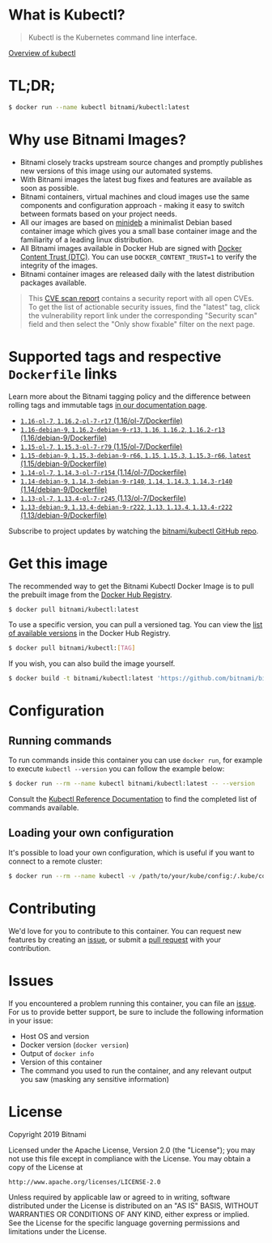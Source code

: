 
# What is Kubectl?

> Kubectl is the Kubernetes command line interface.

[Overview of kubectl](https://kubernetes.io/docs/reference/kubectl/overview/)

# TL;DR;

```bash
$ docker run --name kubectl bitnami/kubectl:latest
```

# Why use Bitnami Images?

* Bitnami closely tracks upstream source changes and promptly publishes new versions of this image using our automated systems.
* With Bitnami images the latest bug fixes and features are available as soon as possible.
* Bitnami containers, virtual machines and cloud images use the same components and configuration approach - making it easy to switch between formats based on your project needs.
* All our images are based on [minideb](https://github.com/bitnami/minideb) a minimalist Debian based container image which gives you a small base container image and the familiarity of a leading linux distribution.
* All Bitnami images available in Docker Hub are signed with [Docker Content Trust (DTC)](https://docs.docker.com/engine/security/trust/content_trust/). You can use `DOCKER_CONTENT_TRUST=1` to verify the integrity of the images.
* Bitnami container images are released daily with the latest distribution packages available.


> This [CVE scan report](https://quay.io/repository/bitnami/kubectl?tab=tags) contains a security report with all open CVEs. To get the list of actionable security issues, find the "latest" tag, click the vulnerability report link under the corresponding "Security scan" field and then select the "Only show fixable" filter on the next page.

# Supported tags and respective `Dockerfile` links

Learn more about the Bitnami tagging policy and the difference between rolling tags and immutable tags [in our documentation page](https://docs.bitnami.com/containers/how-to/understand-rolling-tags-containers/).


* [`1.16-ol-7`, `1.16.2-ol-7-r17` (1.16/ol-7/Dockerfile)](https://github.com/bitnami/bitnami-docker-kubectl/blob/1.16.2-ol-7-r17/1.16/ol-7/Dockerfile)
* [`1.16-debian-9`, `1.16.2-debian-9-r13`, `1.16`, `1.16.2`, `1.16.2-r13` (1.16/debian-9/Dockerfile)](https://github.com/bitnami/bitnami-docker-kubectl/blob/1.16.2-debian-9-r13/1.16/debian-9/Dockerfile)
* [`1.15-ol-7`, `1.15.3-ol-7-r79` (1.15/ol-7/Dockerfile)](https://github.com/bitnami/bitnami-docker-kubectl/blob/1.15.3-ol-7-r79/1.15/ol-7/Dockerfile)
* [`1.15-debian-9`, `1.15.3-debian-9-r66`, `1.15`, `1.15.3`, `1.15.3-r66`, `latest` (1.15/debian-9/Dockerfile)](https://github.com/bitnami/bitnami-docker-kubectl/blob/1.15.3-debian-9-r66/1.15/debian-9/Dockerfile)
* [`1.14-ol-7`, `1.14.3-ol-7-r154` (1.14/ol-7/Dockerfile)](https://github.com/bitnami/bitnami-docker-kubectl/blob/1.14.3-ol-7-r154/1.14/ol-7/Dockerfile)
* [`1.14-debian-9`, `1.14.3-debian-9-r140`, `1.14`, `1.14.3`, `1.14.3-r140` (1.14/debian-9/Dockerfile)](https://github.com/bitnami/bitnami-docker-kubectl/blob/1.14.3-debian-9-r140/1.14/debian-9/Dockerfile)
* [`1.13-ol-7`, `1.13.4-ol-7-r245` (1.13/ol-7/Dockerfile)](https://github.com/bitnami/bitnami-docker-kubectl/blob/1.13.4-ol-7-r245/1.13/ol-7/Dockerfile)
* [`1.13-debian-9`, `1.13.4-debian-9-r222`, `1.13`, `1.13.4`, `1.13.4-r222` (1.13/debian-9/Dockerfile)](https://github.com/bitnami/bitnami-docker-kubectl/blob/1.13.4-debian-9-r222/1.13/debian-9/Dockerfile)

Subscribe to project updates by watching the [bitnami/kubectl GitHub repo](https://github.com/bitnami/bitnami-docker-kubectl).

# Get this image

The recommended way to get the Bitnami Kubectl Docker Image is to pull the prebuilt image from the [Docker Hub Registry](https://hub.docker.com/r/bitnami/kubectl).

```bash
$ docker pull bitnami/kubectl:latest
```

To use a specific version, you can pull a versioned tag. You can view the [list of available versions](https://hub.docker.com/r/bitnami/kubectl/tags/) in the Docker Hub Registry.

```bash
$ docker pull bitnami/kubectl:[TAG]
```

If you wish, you can also build the image yourself.

```bash
$ docker build -t bitnami/kubectl:latest 'https://github.com/bitnami/bitnami-docker-kubectl.git#master:1.15/debian-9'
```

# Configuration

## Running commands

To run commands inside this container you can use `docker run`, for example to execute `kubectl --version` you can follow the example below:

```bash
$ docker run --rm --name kubectl bitnami/kubectl:latest -- --version
```

Consult the [Kubectl Reference Documentation](https://kubernetes.io/docs/reference/generated/kubectl/kubectl-commands) to find the completed list of commands available.

## Loading your own configuration

It's possible to load your own configuration, which is useful if you want to connect to a remote cluster:

```bash
$ docker run --rm --name kubectl -v /path/to/your/kube/config:/.kube/config bitnami/kubectl:latest
```

# Contributing

We'd love for you to contribute to this container. You can request new features by creating an [issue](https://github.com/bitnami/bitnami-docker-kubectl/issues), or submit a [pull request](https://github.com/bitnami/bitnami-docker-kubectl/pulls) with your contribution.

# Issues

If you encountered a problem running this container, you can file an [issue](https://github.com/bitnami/bitnami-docker-kubectl/issues). For us to provide better support, be sure to include the following information in your issue:

- Host OS and version
- Docker version (`docker version`)
- Output of `docker info`
- Version of this container
- The command you used to run the container, and any relevant output you saw (masking any sensitive information)

# License

Copyright 2019 Bitnami

Licensed under the Apache License, Version 2.0 (the "License");
you may not use this file except in compliance with the License.
You may obtain a copy of the License at

    http://www.apache.org/licenses/LICENSE-2.0

Unless required by applicable law or agreed to in writing, software
distributed under the License is distributed on an "AS IS" BASIS,
WITHOUT WARRANTIES OR CONDITIONS OF ANY KIND, either express or implied.
See the License for the specific language governing permissions and
limitations under the License.
